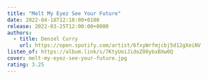 ```yaml
---
title: "Melt My Eyez See Your Future"
date: 2022-04-18T12:10:00+0100
release: 2022-03-25T12:00:00+0000
authors:
  - title: Denzel Curry
    url: https://open.spotify.com/artist/6fxyWrfmjcbj5d12gXeiNV
listen_of: https://album.link/s/7KtyUeiJidoZO0ybxBXw0Q
cover: melt-my-eyez-see-your-future.jpg
rating: 3.25
---
```

